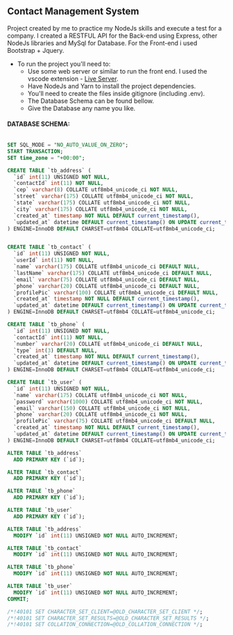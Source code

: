 ## Contact Management System

Project created by me to practice my NodeJs skills and execute a test for a company.
I created a RESTFUL API for the Back-end using Express, other NodeJs libraries and MySql for Database.
For the Front-end i used Bootstrap + Jquery.

- To run the project you'll need to:
  - Use some web server or similar to run the front end. I used the vscode extension - [Live Server](https://marketplace.visualstudio.com/items?itemName=ritwickdey.LiveServer).
  - Have NodeJs and Yarn to install the project dependencies.
  - You'll need to create the files inside gitignore (including .env).
  - The Database Schema can be found bellow.
  - Give the Database any name you like.

#### DATABASE SCHEMA:

```SQL

SET SQL_MODE = "NO_AUTO_VALUE_ON_ZERO";
START TRANSACTION;
SET time_zone = "+00:00";

CREATE TABLE `tb_address` (
  `id` int(11) UNSIGNED NOT NULL,
  `contactId` int(11) NOT NULL,
  `cep` varchar(8) COLLATE utf8mb4_unicode_ci NOT NULL,
  `street` varchar(175) COLLATE utf8mb4_unicode_ci NOT NULL,
  `state` varchar(175) COLLATE utf8mb4_unicode_ci NOT NULL,
  `city` varchar(175) COLLATE utf8mb4_unicode_ci NOT NULL,
  `created_at` timestamp NOT NULL DEFAULT current_timestamp(),
  `updated_at` datetime DEFAULT current_timestamp() ON UPDATE current_timestamp()
) ENGINE=InnoDB DEFAULT CHARSET=utf8mb4 COLLATE=utf8mb4_unicode_ci;


CREATE TABLE `tb_contact` (
  `id` int(11) UNSIGNED NOT NULL,
  `userId` int(11) NOT NULL,
  `name` varchar(175) COLLATE utf8mb4_unicode_ci DEFAULT NULL,
  `lastName` varchar(175) COLLATE utf8mb4_unicode_ci DEFAULT NULL,
  `email` varchar(75) COLLATE utf8mb4_unicode_ci DEFAULT NULL,
  `phone` varchar(20) COLLATE utf8mb4_unicode_ci DEFAULT NULL,
  `profilePic` varchar(100) COLLATE utf8mb4_unicode_ci DEFAULT NULL,
  `created_at` timestamp NOT NULL DEFAULT current_timestamp(),
  `updated_at` datetime DEFAULT current_timestamp() ON UPDATE current_timestamp()
) ENGINE=InnoDB DEFAULT CHARSET=utf8mb4 COLLATE=utf8mb4_unicode_ci;

CREATE TABLE `tb_phone` (
  `id` int(11) UNSIGNED NOT NULL,
  `contactId` int(11) NOT NULL,
  `number` varchar(20) COLLATE utf8mb4_unicode_ci DEFAULT NULL,
  `type` int(3) DEFAULT NULL,
  `created_at` timestamp NOT NULL DEFAULT current_timestamp(),
  `updated_at` datetime DEFAULT current_timestamp() ON UPDATE current_timestamp()
) ENGINE=InnoDB DEFAULT CHARSET=utf8mb4 COLLATE=utf8mb4_unicode_ci;

CREATE TABLE `tb_user` (
  `id` int(11) UNSIGNED NOT NULL,
  `name` varchar(175) COLLATE utf8mb4_unicode_ci NOT NULL,
  `password` varchar(1000) COLLATE utf8mb4_unicode_ci NOT NULL,
  `email` varchar(150) COLLATE utf8mb4_unicode_ci NOT NULL,
  `phone` varchar(20) COLLATE utf8mb4_unicode_ci NOT NULL,
  `profilePic` varchar(75) COLLATE utf8mb4_unicode_ci DEFAULT NULL,
  `created_at` timestamp NOT NULL DEFAULT current_timestamp(),
  `updated_at` datetime DEFAULT current_timestamp() ON UPDATE current_timestamp()
) ENGINE=InnoDB DEFAULT CHARSET=utf8mb4 COLLATE=utf8mb4_unicode_ci;

ALTER TABLE `tb_address`
  ADD PRIMARY KEY (`id`);

ALTER TABLE `tb_contact`
  ADD PRIMARY KEY (`id`);

ALTER TABLE `tb_phone`
  ADD PRIMARY KEY (`id`);

ALTER TABLE `tb_user`
  ADD PRIMARY KEY (`id`);

ALTER TABLE `tb_address`
  MODIFY `id` int(11) UNSIGNED NOT NULL AUTO_INCREMENT;

ALTER TABLE `tb_contact`
  MODIFY `id` int(11) UNSIGNED NOT NULL AUTO_INCREMENT;

ALTER TABLE `tb_phone`
  MODIFY `id` int(11) UNSIGNED NOT NULL AUTO_INCREMENT;

ALTER TABLE `tb_user`
  MODIFY `id` int(11) UNSIGNED NOT NULL AUTO_INCREMENT;
COMMIT;

/*!40101 SET CHARACTER_SET_CLIENT=@OLD_CHARACTER_SET_CLIENT */;
/*!40101 SET CHARACTER_SET_RESULTS=@OLD_CHARACTER_SET_RESULTS */;
/*!40101 SET COLLATION_CONNECTION=@OLD_COLLATION_CONNECTION */;
```
